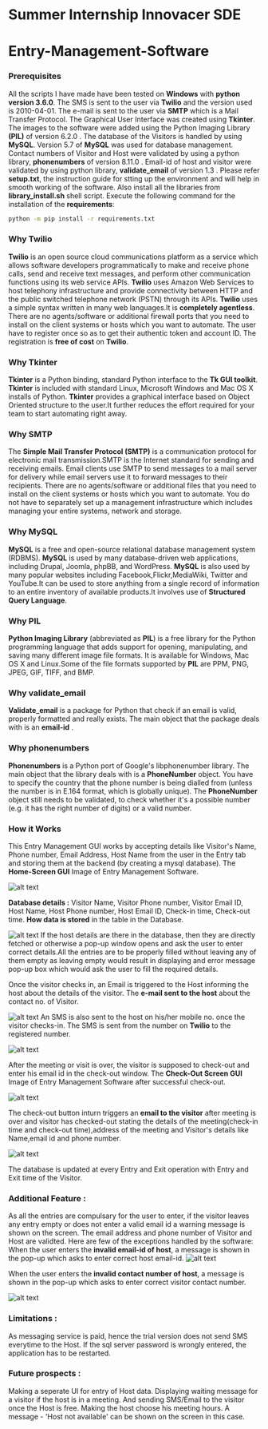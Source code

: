 # Summer Internship Innovacer SDE

# Entry-Management-Software

### Prerequisites
All the scripts I have made have been tested on **Windows** with **python version 3.6.0**. The SMS is sent to the user via **Twilio** and the version used is 2010-04-01. The e-mail is sent to the user via **SMTP** which is a Mail Transfer Protocol. The Graphical User Interface was created using **Tkinter**. The images to the software were added using the Python Imaging Library **(PIL)**  of version 6.2.0 . The database of the Visitors is handled by using **MySQL**. Version 5.7 of **MySQL** was used for database management. Contact numbers of Visitor and Host were validated by using a python library, **phonenumbers** of version 8.11.0 .
Email-id of host and visitor were validated by using python library, **validate_email** of version 1.3 .
Please refer **setup.txt**, the instruction guide for stting up the environment and will help in smooth working of the software. Also install all the libraries from **library_install.sh** shell script. 
 Execute the following command for the installation of the **requirements**:
 ```bash
 python -m pip install -r requirements.txt
 ```
### Why Twilio
**Twilio** is an open source cloud communications platform as a service which allows software developers programmatically to make and receive phone calls, send and receive text messages, and perform other communication functions using its web service APIs. **Twilio** uses Amazon Web Services to host telephony infrastructure and provide connectivity between HTTP and the public switched telephone network (PSTN) through its APIs.
**Twilio** uses a simple syntax written in many web languages.It is **completely agentless**. There are no agents/software or additional firewall ports that you need to install on the  client systems or hosts which you want to automate. The user have to register once so as to get their authentic token and account ID. The registration is **free of cost** on **Twilio**.  

### Why Tkinter
**Tkinter** is a Python binding, standard Python interface to the **Tk GUI toolkit**. **Tkinter** is included with standard Linux, Microsoft Windows and Mac OS X installs of Python. 
**Tkinter** provides a graphical interface based on Object Oriented structure to the user.It further reduces the effort required for your team to start automating right away.

### Why SMTP
The **Simple Mail Transfer Protocol (SMTP)** is a communication protocol for electronic mail transmission.SMTP is the Internet standard for sending and receiving emails. Email clients use SMTP to send messages to a mail server for delivery while email servers use it to forward messages to their recipients.
There are no agents/software or additional files that you need to install on the client systems or hosts which you want to automate. You do not have to separately set up a management infrastructure which includes managing your entire systems, network and storage.

### Why MySQL
**MySQL** is a free and open-source relational database management system (RDBMS).  **MySQL** is used by many database-driven web applications, including Drupal, Joomla, phpBB, and WordPress. **MySQL** is also used by many popular websites including Facebook,Flickr,MediaWiki, Twitter and YouTube.It can be used to store anything from a single record of information to an entire inventory of available products.It involves use of **Structured Query Language**.

### Why PIL
**Python Imaging Library** (abbreviated as **PIL**) is a free library for the Python programming language that adds support for opening, manipulating, and saving many different image file formats. It is available for Windows, Mac OS X and Linux.Some of the file formats supported by **PIL** are PPM, PNG, JPEG, GIF, TIFF, and BMP. 

### Why validate_email
**Validate_email** is a package for Python that check if an email is valid, properly formatted and really exists. The main object that the package deals with is an **email-id** .

### Why phonenumbers
**Phonenumbers** is a Python port of Google's libphonenumber library. The main object that the library deals with is a **PhoneNumber** object. You have to specify the country that the phone number is being dialled from (unless the number is in E.164 format, which is globally unique). The **PhoneNumber** object still needs to be validated, to check whether it's a possible number (e.g. it has the right number of digits) or a valid number. 

### How it Works
This Entry Management GUI works by accepting details like Visitor's Name, Phone number, Email Address, Host Name from the
user in the Entry tab and storing them at the backend (by creating a mysql database).
                          The **Home-Screen GUI** Image of Entry Management Software.
                          
![alt text](https://github.com/bhanupsingh10/Entry-Management-Software/blob/master/Images/home_screen.png)



**Database details :**
Visitor Name, Visitor Phone number, Visitor Email ID, Host Name, Host Phone number, Host Email ID, Check-in time, Check-out time.
                                  **How data is stored** in the table in the Database.

![alt text](https://github.com/bhanupsingh10/Innovacer-SDE-Intern/blob/master/Images/data_stored.png)
If the host details are there in the database, then they are directly fetched or otherwise a pop-up window opens and ask the user to enter correct details.All the entries are to be properly filled without leaving any of them empty as leaving empty would result in displaying and error message pop-up box which would ask the user to fill the required details.

Once the visitor checks in, an Email is triggered to the Host informing the host about the details of the visitor.
The **e-mail sent to the host** about the contact no. of Visitor.


![alt text](https://github.com/bhanupsingh10/Innovacer-SDE-Intern/blob/master/Images/host_email_check-in.png)
An SMS is also sent to the host on his/her mobile no. once the visitor checks-in. The SMS is sent from the number on **Twilio** to the registered number.


![alt text](https://github.com/bhanupsingh10/Innovacer-SDE-Intern/blob/master/Images/checkin_host_sms.png)

After the meeting or visit is over, the visitor is supposed to check-out and enter his email id in the check-out window.
The **Check-Out Screen GUI** Image of Entry Management Software after successful check-out.

![alt text](https://github.com/bhanupsingh10/Entry-Management-Software/blob/master/Images/checkout_screen.PNG)

The check-out button inturn triggers an **email to the visitor** after meeting is over and visitor has checked-out stating the details of the meeting(check-in time and check-out time),address of the meeting and Visitor's details like Name,email id and phone number.

![alt text](https://github.com/bhanupsingh10/Innovacer-SDE-Intern/blob/master/Images/visitor_email_check-out.png)

The database is updated at every Entry and Exit operation with Entry and Exit time of the Visitor.

### Additional Feature :
As all the entries are compulsary for the user to enter, if the visitor leaves any entry empty
or does not enter a valid email id a warning message is shown on the screen.
The email address and phone number of Visitor and Host are validted.
Here are few of the exceptions handled by the software:
When the user enters the **invalid email-id of host**, a message is shown in the pop-up which asks to enter correct host email-id.
![alt text](https://github.com/bhanupsingh10/Innovacer-SDE-Intern/blob/master/Images/invalid_host_email.png)

When the user enters the **invalid contact number of host**, a message is shown in the pop-up which asks to enter correct visitor contact    number.

![alt text](https://github.com/bhanupsingh10/Innovacer-SDE-Intern/blob/master/Images/invalid_vis_mobile.png)

### Limitations :
As messaging service is paid, hence the trial version does not send SMS everytime to the Host.
If the sql server password is wrongly entered, the application has to be restarted.

### Future prospects :
Making a seperate UI for entry of Host data.
Displaying waiting message for a visitor if the host is in a meeting. And sending SMS/Email to the visitor once the Host is free.
Making the host choose his meeting hours. A message - 'Host not available' can be shown on the screen in this case.



